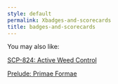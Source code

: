 ```yaml
---
style: default
permalink: Xbadges-and-scorecards
title: badges-and-scorecards
---
```

You may also like:

[SCP-824: Active Weed Control](http://scp-wiki.net/scp-824)

[Prelude: Primae Formae](http://scp-wiki.net/primae-formae)
